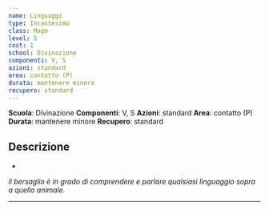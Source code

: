 ```yaml
---
name: Linguaggi
type: Incantesimo
class: Mago
level: 5
cost: 1
school: Divinazione
componenti: V, S
azioni: standard
area: contatto (P)
durata: mantenere minore
recupero: standard
---
```

**Scuola**: Divinazione
**Componenti**: V, S
**Azioni**: standard
**Area**: contatto (P)
**Durata**: mantenere minore
**Recupero**: standard

**Descrizione**
-

-

*il bersaglio è in grado di comprendere e parlare qualsiasi linguaggio sopra a quello animale.*

---